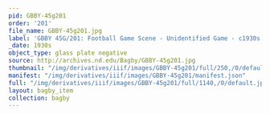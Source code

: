 ```yaml
---
pid: GBBY-45g201
order: '201'
file_name: GBBY-45g201.jpg
label: 'GBBY 45G/201: Football Game Scene - Unidentified Game - c1930s'
_date: 1930s
object_type: glass plate negative
source: http://archives.nd.edu/Bagby/GBBY-45g201.jpg
thumbnail: "/img/derivatives/iiif/images/GBBY-45g201/full/250,/0/default.jpg"
manifest: "/img/derivatives/iiif/images/GBBY-45g201/manifest.json"
full: "/img/derivatives/iiif/images/GBBY-45g201/full/1140,/0/default.jpg"
layout: bagby_item
collection: bagby
---
```

